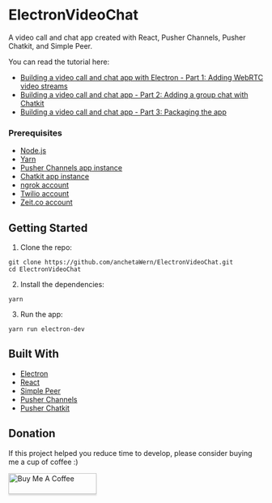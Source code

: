 # ElectronVideoChat
A video call and chat app created with React, Pusher Channels, Pusher Chatkit, and Simple Peer.

You can read the tutorial here:

- [Building a video call and chat app with Electron - Part 1: Adding WebRTC video streams](https://pusher.com/tutorials/video-call-electron-part-1)
- [Building a video call and chat app - Part 2: Adding a group chat with Chatkit](https://pusher.com/tutorials/video-call-electron-part-2)
- [Building a video call and chat app - Part 3: Packaging the app](https://pusher.com/tutorials/video-call-electron-part-3)

### Prerequisites

- [Node.js](https://nodejs.org/en/)
- [Yarn](https://yarnpkg.com/en/)
- [Pusher Channels app instance](https://pusher.com/channels)
- [Chatkit app instance](https://pusher.com/chatkit)
- [ngrok account](https://ngrok.com/)
- [Twilio account](https://www.twilio.com/)
- [Zeit.co account](https://zeit.co)

## Getting Started

1. Clone the repo:

```
git clone https://github.com/anchetaWern/ElectronVideoChat.git
cd ElectronVideoChat
```

2. Install the dependencies:


```
yarn
```

3. Run the app:


```
yarn run electron-dev
```

## Built With

- [Electron](https://electronjs.org/)
- [React](https://reactjs.org/)
- [Simple Peer](https://github.com/feross/simple-peer)
- [Pusher Channels](https://pusher.com/channels)
- [Pusher Chatkit](https://pusher.com/chatkit)


## Donation

If this project helped you reduce time to develop, please consider buying me a cup of coffee :)

<a href="https://www.buymeacoffee.com/wernancheta" target="_blank"><img src="https://www.buymeacoffee.com/assets/img/custom_images/orange_img.png" alt="Buy Me A Coffee" style="height: 41px !important;width: 174px !important;box-shadow: 0px 3px 2px 0px rgba(190, 190, 190, 0.5) !important;-webkit-box-shadow: 0px 3px 2px 0px rgba(190, 190, 190, 0.5) !important;" ></a>
